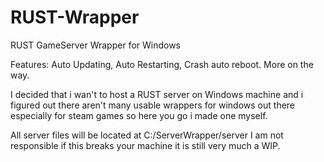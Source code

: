 # RUST-Wrapper
RUST GameServer Wrapper for Windows

Features: Auto Updating, Auto Restarting, Crash auto reboot. More on the way.

I decided that i wan't to host a RUST server on Windows machine and i figured out there aren't many usable wrappers for windows out there especially for steam games so here you go i made one myself.

All server files will be located at C:/ServerWrapper/server
I am not responsible if this breaks your machine it is still very much a WIP.
